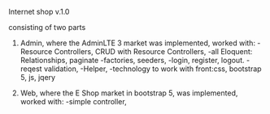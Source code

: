 Internet shop v.1.0

consisting of two parts
1. Admin, where the AdminLTE 3 market was implemented, worked with:
    -Resource Controllers, CRUD with Resource Controllers,
    -all Eloquent: Relationships, paginate
    -factories, seeders,
    -login, register, logout.
    -reqest validation, 
    -Helper,
    -technology to work with front:css, bootstrap 5, js, jqery


2. Web, where the E Shop market in bootstrap 5, was implemented, worked with:
    -simple controller, 
   
